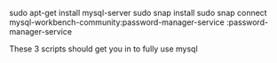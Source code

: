 sudo apt-get install mysql-server
sudo snap install 
sudo snap connect mysql-workbench-community:password-manager-service :password-manager-service


These 3 scripts should get you in to fully use mysql
